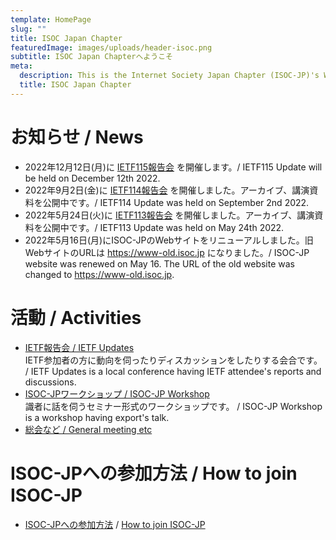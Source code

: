 ```yaml
---
template: HomePage
slug: ""
title: ISOC Japan Chapter
featuredImage: images/uploads/header-isoc.png
subtitle: ISOC Japan Chapterへようこそ
meta:
  description: This is the Internet Society Japan Chapter (ISOC-JP)'s Web Page.
  title: ISOC Japan Chapter
---
```


# お知らせ / News

* 2022年12月12日(月)に [IETF115報告会](https://www.isoc.jp/activities/ietf_updates/115/ "IETF115update") を開催します。/ IETF115 Update will be held on December 12th 2022.
* 2022年9月2日(金)に [IETF114報告会](https://www.isoc.jp/activities/ietf_updates/114/ "IETF114update") を開催しました。アーカイブ、講演資料を公開中です。/ IETF114 Update was held on September 2nd 2022.
* 2022年5月24日(火)に [IETF113報告会](https://www.isoc.jp/activities/ietf_updates/113/ "IETF113update") を開催しました。アーカイブ、講演資料を公開中です。/ IETF113 Update was held on May 24th 2022.
* 2022年5月16日(月)にISOC-JPのWebサイトをリニューアルしました。旧WebサイトのURLは https://www-old.isoc.jp になりました。/ ISOC-JP website was renewed on May 16. The URL of the old website was changed to https://www-old.isoc.jp.

# 活動 / Activities

* [IETF報告会 / IETF Updates](https://isoc.jp/activities/ietf_updates/)<br>
IETF参加者の方に動向を伺ったりディスカッションをしたりする会合です。 / IETF Updates is a local conference having IETF attendee's reports and discussions.
* [ISOC-JPワークショップ / ISOC-JP Workshop](https://isoc.jp/activities/workshop/)<br>
識者に話を伺うセミナー形式のワークショップです。 / ISOC-JP Workshop is a workshop having export's talk.
* [総会など / General meeting etc](https://isoc.jp/activities/)<br>

# ISOC-JPへの参加方法 / How to join ISOC-JP

* [ISOC-JPへの参加方法](https://isoc.jp/joinus/) / [How to join ISOC-JP](https://isoc.jp/joinus/)
